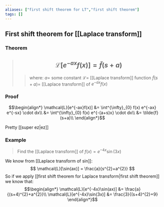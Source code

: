 ```yaml
---
aliases: ["first shift theorem for LT","first shift theorem"]
tags: []
---
```


## First shift theorem for [[Laplace transform]]

### Theorem

> ## $$ \mathcal{L}[e^{-ax}f(x)] = \tilde{f}(s+a) $$ 
>> where:
>> $a=$ some constant
>> $\mathcal{L}=$ [[Laplace transform]] function
>> $\tilde{f}(s+a)=$ [[Laplace transform]] of $e^{-ax}f(x)$

### Proof

$$\begin{align*}
\mathcal{L}[e^{-ax}f(x)] &= \int^{\infty}_{0} f(x) e^{-ax} e^{-sx} \cdot dx\\
 &= \int^{\infty}_{0} f(x) e^{-(a+s)x} \cdot dx\\
 &=  \tilde{f}(s+a)\\
\end{align*}$$

Pretty [[super ez|ez]]

### Example

> Find the [[Laplace transform]] of $f(x)=e^{-4x}\sin(3x)$

We know from [[Laplace transform of sin]]:
 $$ \mathcal{L}[\sin(ax)] = \frac{a}{s^{2}+a^{2}} $$ 
So if we apply [[first shift theorem for Laplace transform|first shift theorem]] we know that:
 $$\begin{align*}
\mathcal{L}[e^{-4x}\sin(ax)] &= \frac{a}{(s+4)^{2}+a^{2}}\\
\mathcal{L}[e^{-4x}\sin(3x)] &= \frac{3}{(s+4)^{2}+9}
\end{align*}$$